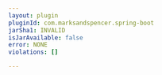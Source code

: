 ```yaml
---
layout: plugin
pluginId: com.marksandspencer.spring-boot
jarSha1: INVALID
isJarAvailable: false
error: NONE
violations: []

---
```

